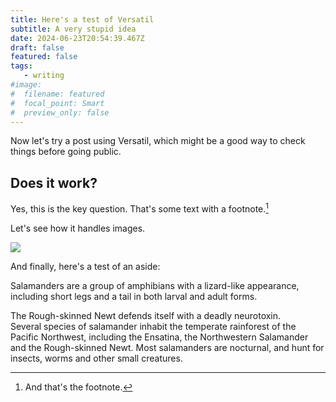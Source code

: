 ```yaml
---
title: Here's a test of Versatil
subtitle: A very stupid idea
date: 2024-06-23T20:54:39.467Z
draft: false
featured: false
tags:
   - writing
#image:
#  filename: featured
#  focal_point: Smart
#  preview_only: false
--- 
```

Now let's try a post using Versatil, which might be a good way to check things before going public.

## Does it work?

Yes, this is the key question. That's some text with a footnote.[^1]

[^1]: And that's the footnote.

Let's see how it handles images.

![](https://binohead.github.io/blog/warbled-songs/featured_hu17d2fd7c835acc25fa5b23506fa21df5_113233_8b3383641be7222c8b6729bfb23fa5fa.webp)

And finally, here's a test of an aside:

Salamanders are a group of amphibians with a lizard-like appearance, including short legs and a tail in both larval and adult forms.
<aside>
The Rough-skinned Newt defends itself with a deadly neurotoxin.
</aside>
Several species of salamander inhabit the temperate rainforest of the Pacific Northwest, including the Ensatina, the  Northwestern Salamander and the Rough-skinned Newt. Most salamanders are nocturnal, and hunt for insects, worms and other small creatures.
